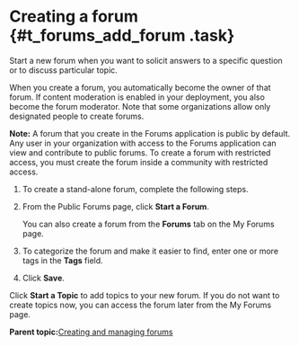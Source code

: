 # Creating a forum {#t_forums_add_forum .task}

Start a new forum when you want to solicit answers to a specific question or to discuss particular topic.

When you create a forum, you automatically become the owner of that forum. If content moderation is enabled in your deployment, you also become the forum moderator. Note that some organizations allow only designated people to create forums.

**Note:** A forum that you create in the Forums application is public by default. Any user in your organization with access to the Forums application can view and contribute to public forums. To create a forum with restricted access, you must create the forum inside a community with restricted access.

1.  To create a stand-alone forum, complete the following steps.
2.  From the Public Forums page, click **Start a Forum**.

    You can also create a forum from the **Forums** tab on the My Forums page.

3.  To categorize the forum and make it easier to find, enter one or more tags in the **Tags** field.

4.  Click **Save**.


Click **Start a Topic** to add topics to your new forum. If you do not want to create topics now, you can access the forum later from the My Forums page.

**Parent topic:**[Creating and managing forums](../forums/c_forums_manage_forums.md)

